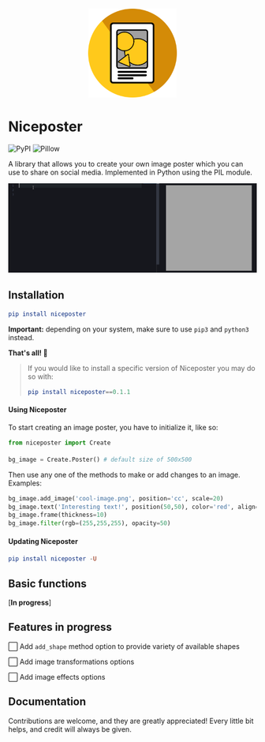 <p align="center">
  <img src="https://raw.githubusercontent.com/amajai/niceposter/main/res/icon.png" width="180">
<p>

# Niceposter
![PyPI](https://img.shields.io/pypi/v/niceposter?label=latest%20version)
![Pillow](https://img.shields.io/badge/Built%20with-Pillow-yellow) 

  
A library that allows you to create your own image poster which you can use to share on social media. Implemented in Python using the PIL module.


 <img src="https://raw.githubusercontent.com/amajai/niceposter/main/res/demo.gif">



## **Installation**
```elm
pip install niceposter
```
__Important:__ depending on your system, make sure to use `pip3` and `python3` instead.


**That's all! 🎉**   

>If you would like to install a specific version of Niceposter you may do so with:
>```elm
>pip install niceposter==0.1.1
>```
#### Using Niceposter

To start creating an image poster, you have to initialize it, like so: 
```python
from niceposter import Create

bg_image = Create.Poster() # default size of 500x500
```

Then use any one of the methods to make or add changes to an image. Examples:
```python
bg_image.add_image('cool-image.png', position='cc', scale=20)
bg_image.text('Interesting text!', position(50,50), color='red', align='center')
bg_image.frame(thickness=10)
bg_image.filter(rgb=(255,255,255), opacity=50)
```

#### Updating Niceposter
```elm
pip install niceposter -U
```
## Basic functions
[**In progress**]

## Features in progress
⬜ Add `add_shape` method option to provide variety of available shapes

⬜ Add image transformations options

⬜ Add image effects options

## Documentation
Contributions are welcome, and they are greatly appreciated! Every little bit
helps, and credit will always be given.


